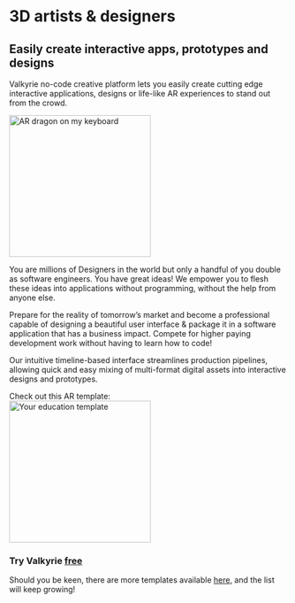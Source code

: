 # 3D artists & designers
## Easily create interactive apps, prototypes and designs

Valkyrie no-code creative platform lets you easily create cutting edge interactive applications, designs or life-like AR experiences to stand out from the crowd.

<img src= "https://cdn2.talansoft.com/ftp/img/tutorial_sample_images/ios-dragon_on_keyboard-Iphone-5.5b-v2.png" alt="AR dragon on my keyboard" width="256"></a>

You are millions of Designers in the world but only a handful of you double as software engineers. You have great ideas! We empower you to flesh these ideas into applications without programming, without the help from anyone else.

Prepare for the reality of tomorrow’s market and become a professional capable of designing a beautiful user interface & package it in a software application that has a business impact. Compete for higher paying development work without having to learn how to code!

Our intuitive timeline-based interface streamlines production pipelines, allowing quick and easy mixing of multi-format digital assets into interactive designs and prototypes.

Check out this AR template:  
<a href="VlkSamples/ar-dragon"><img src= "https://cdn2.talansoft.com/ftp/img/www/Dragon-AR-3.png" alt="Your education template" width="256"></a>

### Try Valkyrie <a href="https://www.talansoft.com/vlk/downloads">free</a>

Should you be keen, there are more templates available [here](https://www.talansoft.com/md/docs/home#_Samples_), and the list will keep growing!
